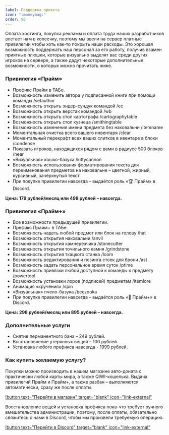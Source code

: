 ```yaml
---
label: Поддержка проекта
icon: ":moneybag:"
order: 96
---
```

Оплата хостинга, покупка рекламы и оплата труда наших разработчиков влетает нам в копеечку, поэтому мы ввели на сервер платные привилегии чтобы хоть как-то покрыть наши расходы. Это хорошая возможность поддержать наш персонал за его работу, получив взамен приятные плюшки, которые визуально выделят вас среди других игроков на сервере, а также дадут некоторые дополнительные возможности, о которых можно прочитать ниже.

### Привилегия «Прайм»
- Префикс Прайм в ТАБе.
- Возможность изменить автора у подписанной книги при помощи команды /setauthor
- Возможность открыть эндер-сундук командой /ec
- Возможность открыть верстак командой /wb
- Возможность открыть стол картографа /cartographytable 
- Возможность открыть стол кузнеца /smithingtable
- Возможность изменения имени предмета без наковальни /itemname
- Моментальная очистка всего вашего инвентаря /clear
- Моментальный перекрафт всех ваших слитков в ивентаре в блоки /condense
- Показать игроков, находящихся рядом с вами в радиусе 500 блоков /near
- «Визуальная» кошко-базука /kittycannon 
- Возможность использования форматирования текста для переименования предметов на наковальне – цветной, жирный, курсивный, зачёркнутый текст.
- При покупке привилегии навсегда – выдаётся роль «🏆 Прайм» в Discord.

**Цена: 179 рублей/месяц или 499 рублей – навсегда.**

### Привилегия «Прайм+»
- Все возможности предыдущей привилегии.
- Префикс Прайм+ в ТАБе.
- Возможность надеть любой предмет или блок на голову /hat
- Возможность открытия наковальни /anvil
- Возможность открытия камнерезчика /stonecutter
- Возможность открытия точильного камня /grindstone
- Возможность открытия ткацкого станка /loom
- Возможность редактирования и позинга стоек для брони /ast
- Возможность задать персональное время суток /ptime
- Возможность привязки любой доступной к команды к предмету /powertool
- Возможность установки лоров (подписей) предметам /itemlore
- Анимация «кручения» /spin
- «Визуальная» пчело-базука /beezooka
- При покупке привилегии навсегда – выдаётся роль «👑 Прайм+» в Discord.

**Цена: 298 рублей/месяц или 895 рублей – навсегда.**

### Дополнительные услуги
- Снятие перманентного бана – 249 рублей.
- Восстановление утерянных вещей – 100 рублей.
- Установка любого префикса навсегда - 1999 рублей.

### Как купить желаемую услугу?
Покупки можно производить в нашем магазине авто-доната с практически любой карты мира, а также QIWI-кошелька. Выдача привилегий Прайм и Прайм+, а также разбан – выполняются автоматически, сразу же после оплаты. 

[!button text="Перейти в магазин" target="blank" icon="link-external"](https://shop.rshape.fun)

Восстановление вещей и установка префикса пока-что требует ручного вмешательства администрации, поэтому, после оплаты, обязательно свяжитесь с нами в Discord, чтобы мы произвели требуемую операцию.

[!button text="Перейти в Discord" target="blank" icon="link-external"](https://discord.gg/n7uw3RE6Ny)